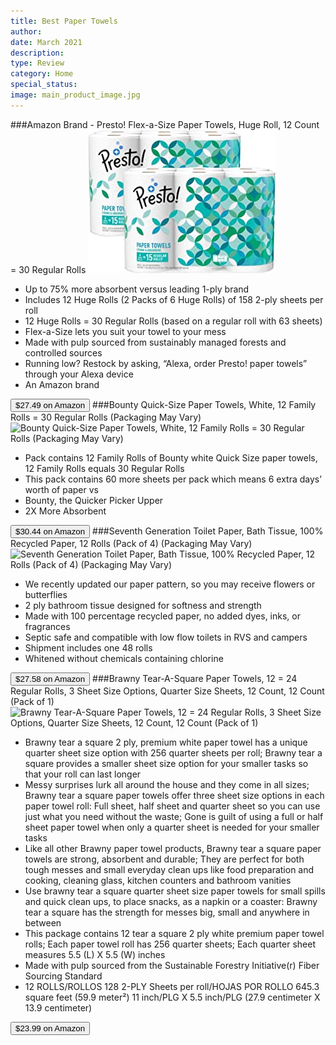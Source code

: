 ```yaml
---
title: Best Paper Towels
author: 
date: March 2021
description: 
type: Review
category: Home
special_status: 
image: main_product_image.jpg
---
```

###Amazon Brand - Presto! Flex-a-Size Paper Towels, Huge Roll, 12 Count = 30 Regular Rolls
![Amazon Brand - Presto! Flex-a-Size Paper Towels, Huge Roll, 12 Count = 30 Regular Rolls](./AmazonBra.jpeg)
- Up to 75% more absorbent versus leading 1-ply brand
- Includes 12 Huge Rolls (2 Packs of 6 Huge Rolls) of 158 2-ply sheets per roll
- 12 Huge Rolls = 30 Regular Rolls (based on a regular roll with 63 sheets)
- Flex-a-Size lets you suit your towel to your mess
- Made with pulp sourced from sustainably managed forests and controlled sources
- Running low? Restock by asking, “Alexa, order Presto! paper towels” through your Alexa device
- An Amazon brand

[<button class="button">$27.49 on Amazon</button>](https://www.amazon.com/gp/slredirect/picassoRedirect.html/ref=pa_sp_atf_aps_sr_pg1_1?ie=UTF8&adId=A01723951LZ2U95J64FSG&url=%2FAmazon-Brand-Flex-Size-Regular%2Fdp%2FB074CR89QG%2Fref%3Dsr_1_1_sspa%3Fdchild%3D1%26keywords%3Dpaper%2Btowels%26qid%3D1614631837%26sr%3D8-1-spons%26psc%3D1&qualifier=1614631837&id=5260998326176848&widgetName=sp_atf)
###Bounty Quick-Size Paper Towels, White, 12 Family Rolls = 30 Regular Rolls (Packaging May Vary)
![Bounty Quick-Size Paper Towels, White, 12 Family Rolls = 30 Regular Rolls (Packaging May Vary)](https://images-na.ssl-images-amazon.com/images/I/712Bz4WprJL.__AC_SX300_SY300_QL70_ML2_.jpg)
- Pack contains 12 Family Rolls of Bounty white Quick Size paper towels, 12 Family Rolls equals 30 Regular Rolls
- This pack contains 60 more sheets per pack which means 6 extra days’ worth of paper vs
- Bounty, the Quicker Picker Upper
- 2X More Absorbent 

[<button class="button">$30.44 on Amazon</button>](https://www.amazon.com/gp/slredirect/picassoRedirect.html/ref=pa_sp_atf_aps_sr_pg1_1?ie=UTF8&adId=A0283589156K419HHDLBX&url=%2FBounty-Quick-Size-Paper-Towels-Family%2Fdp%2FB079VP6DH6%2Fref%3Dsr_1_2_sspa%3Fdchild%3D1%26keywords%3Dpaper%2Btowels%26qid%3D1614631837%26sr%3D8-2-spons%26psc%3D1&qualifier=1614631837&id=5260998326176848&widgetName=sp_atf)
###Seventh Generation Toilet Paper, Bath Tissue, 100% Recycled Paper, 12 Rolls (Pack of 4) (Packaging May Vary)
![Seventh Generation Toilet Paper, Bath Tissue, 100% Recycled Paper, 12 Rolls (Pack of 4) (Packaging May Vary)](https://images-na.ssl-images-amazon.com/images/I/91CEnShmXzL.__AC_SX300_SY300_QL70_ML2_.jpg)
- We recently updated our paper pattern, so you may receive flowers or butterflies
- 2 ply bathroom tissue designed for softness and strength
- Made with 100 percentage recycled paper, no added dyes, inks, or fragrances
- Septic safe and compatible with low flow toilets in RVS and campers
- Shipment includes one 48 rolls
- Whitened without chemicals containing chlorine

[<button class="button">$27.58 on Amazon</button>](https://www.amazon.com/gp/slredirect/picassoRedirect.html/ref=pa_sp_atf_aps_sr_pg1_1?ie=UTF8&adId=A01817893IWKX1X4JFTDK&url=%2FSeventh-Generation-Toilet-Tissue-Recycled%2Fdp%2FB00T87VN20%2Fref%3Dsr_1_4_sspa%3Fdchild%3D1%26keywords%3Dpaper%2Btowels%26qid%3D1614631837%26sr%3D8-4-spons%26psc%3D1&qualifier=1614631837&id=5260998326176848&widgetName=sp_atf)
###Brawny Tear-A-Square Paper Towels, 12 = 24 Regular Rolls, 3 Sheet Size Options, Quarter Size Sheets, 12 Count, 12 Count (Pack of 1)
![Brawny Tear-A-Square Paper Towels, 12 = 24 Regular Rolls, 3 Sheet Size Options, Quarter Size Sheets, 12 Count, 12 Count (Pack of 1)](https://images-na.ssl-images-amazon.com/images/I/91VyTtEEW-L.__AC_SX300_SY300_QL70_ML2_.jpg)
- Brawny tear a square 2 ply, premium white paper towel has a unique quarter sheet size option with 256 quarter sheets per roll; Brawny tear a square provides a smaller sheet size option for your smaller tasks so that your roll can last longer
- Messy surprises lurk all around the house and they come in all sizes; Brawny tear a square paper towels offer three sheet size options in each paper towel roll: Full sheet, half sheet and quarter sheet so you can use just what you need without the waste; Gone is guilt of using a full or half sheet paper towel when only a quarter sheet is needed for your smaller tasks
- Like all other Brawny paper towel products, Brawny tear a square paper towels are strong, absorbent and durable; They are perfect for both tough messes and small everyday clean ups like food preparation and cooking, cleaning glass, kitchen counters and bathroom vanities
- Use brawny tear a square quarter sheet size paper towels for small spills and quick clean ups, to place snacks, as a napkin or a coaster: Brawny tear a square has the strength for messes big, small and anywhere in between
- This package contains 12 tear a square 2 ply white premium paper towel rolls; Each paper towel roll has 256 quarter sheets; Each quarter sheet measures 5.5 (L) X 5.5 (W) inches
- Made with pulp sourced from the Sustainable Forestry Initiative(r) Fiber Sourcing Standard
- 12 ROLLS/ROLLOS 128 2-PLY Sheets per roll/HOJAS POR ROLLO 645.3 square feet (59.9 meter²) 11 inch/PLG X 5.5 inch/PLG (27.9 centimeter X 13.9 centimeter)

[<button class="button">$23.99 on Amazon</button>](https://www.amazon.com/Brawny-Square-Regular-Options-Quarter/dp/B07ND3P3SR/ref=sr_1_6?dchild=1&keywords=paper+towels&qid=1614631837&sr=8-6)

